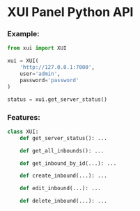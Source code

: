 # XUI Panel Python API

### Example:
~~~python
from xui import XUI

xui = XUI(
    'http://127.0.0.1:7000',
    user='admin',
    password='password'
)

status = xui.get_server_status()
~~~

### Features:
~~~python
class XUI:
    def get_server_status(): ...

    def get_all_inbounds(): ...

    def get_inbound_by_id(...): ...

    def create_inbound(...): ...

    def edit_inbound(...): ...

    def delete_inbound(...): ...
~~~
